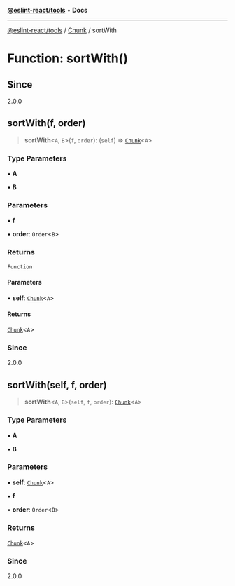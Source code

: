 [**@eslint-react/tools**](../../../README.md) • **Docs**

***

[@eslint-react/tools](../../../README.md) / [Chunk](../README.md) / sortWith

# Function: sortWith()

## Since

2.0.0

## sortWith(f, order)

> **sortWith**\<`A`, `B`\>(`f`, `order`): (`self`) => [`Chunk`](../interfaces/Chunk.md)\<`A`\>

### Type Parameters

• **A**

• **B**

### Parameters

• **f**

• **order**: `Order`\<`B`\>

### Returns

`Function`

#### Parameters

• **self**: [`Chunk`](../interfaces/Chunk.md)\<`A`\>

#### Returns

[`Chunk`](../interfaces/Chunk.md)\<`A`\>

### Since

2.0.0

## sortWith(self, f, order)

> **sortWith**\<`A`, `B`\>(`self`, `f`, `order`): [`Chunk`](../interfaces/Chunk.md)\<`A`\>

### Type Parameters

• **A**

• **B**

### Parameters

• **self**: [`Chunk`](../interfaces/Chunk.md)\<`A`\>

• **f**

• **order**: `Order`\<`B`\>

### Returns

[`Chunk`](../interfaces/Chunk.md)\<`A`\>

### Since

2.0.0
